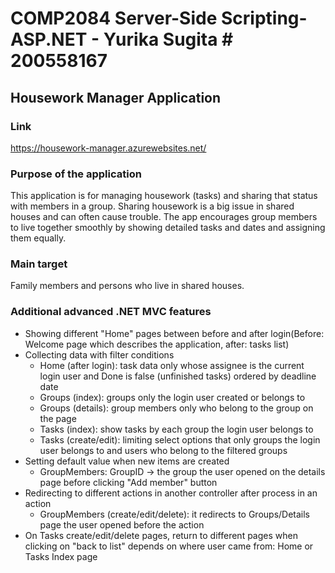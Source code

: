 # COMP2084 Server-Side Scripting-ASP.NET - Yurika Sugita # 200558167

## Housework Manager Application

### Link

https://housework-manager.azurewebsites.net/

### Purpose of the application

This application is for managing housework (tasks) and sharing that status with members in a group.
Sharing housework is a big issue in shared houses and can often cause trouble. The app encourages group members to live together smoothly by showing detailed tasks and dates and assigning them equally.

### Main target

Family members and persons who live in shared houses.

### Additional advanced .NET MVC features

- Showing different "Home" pages between before and after login(Before: Welcome page which describes the application, after: tasks list)
- Collecting data with filter conditions
  - Home (after login): task data only whose assignee is the current login user and Done is false (unfinished tasks) ordered by deadline date
  - Groups (index): groups only the login user created or belongs to
  - Groups (details): group members only who belong to the group on the page
  - Tasks (index): show tasks by each group the login user belongs to
  - Tasks (create/edit): limiting select options that only groups the login user belongs to and users who belong to the filtered groups
- Setting default value when new items are created
  - GroupMembers: GroupID -> the group the user opened on the details page before clicking "Add member" button
- Redirecting to different actions in another controller after process in an action
  - GroupMembers (create/edit/delete): it redirects to Groups/Details page the user opened before the action
- On Tasks create/edit/delete pages, return to different pages when clicking on "back to list" depends on where user came from: Home or Tasks Index page
